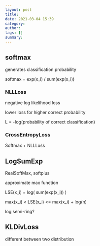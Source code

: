 ```yaml
---
layout: post
title: 
date: 2021-03-04 15:39
category: 
author: 
tags: []
summary: 
---
```


## softmax

generates classification probability

softmax = exp(x_i) / sum(exp(x_i))

### NLLLoss

negative log likelihood loss 

lower loss for higher correct probability 

L = -log(probability of correct classification)

### CrossEntropyLoss

Softmax + NLLLoss

## LogSumExp

RealSoftMax, softplus

approximate max function

LSE(x_i) = log( sum(exp(x_i)) )

max(x_i) < LSE(x_i) <= max(x_i) + log(n)

log semi-ring?

## KLDivLoss

different between two distribution
